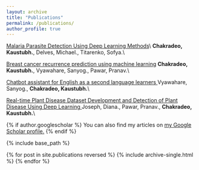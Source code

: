 ```yaml
---
layout: archive
title: "Publications"
permalink: /publications/
author_profile: true
---
```


<a href="https://www.researchgate.net/profile/Kaustubh-Chakradeo/publication/349644405_Malaria_Parasite_Detection_Using_Deep_Learning_Methods/links/6050bafa458515e8344e3deb/Malaria-Parasite-Detection-Using-Deep-Learning-Methods.pdf" target="_blank">Malaria Parasite Detection Using Deep Learning Methods</a>\ **Chakradeo, Kaustubh.**, Delves, Michael., Titarenko, Sofya.\

<a href="https://ieeexplore.ieee.org/abstract/document/9066248/" target="blank"> Breast cancer recurrence prediction using machine learning</a>  **Chakradeo, Kaustubh.**, Vyawahare, Sanyog., Pawar, Pranav.\

<a href="https://ieeexplore.ieee.org/abstract/document/9318672/" target="blank"> Chatbot assistant for English as a second language learners </a> Vyawahare, Sanyog., **Chakradeo, Kaustubh.**\

<a href="https://ieeexplore.ieee.org/abstract/document/10414062/" target="blank"> Real-time Plant Disease Dataset Development and Detection of Plant Disease Using Deep Learning </a> Joseph, Diana., Pawar, Pranav., **Chakradeo, Kaustubh.**\

{% if author.googlescholar %}
  You can also find my articles on <u><a href="{{author.googlescholar}}">my Google Scholar profile</a>.</u>
{% endif %}

{% include base_path %}

{% for post in site.publications reversed %}
  {% include archive-single.html %}
{% endfor %}
